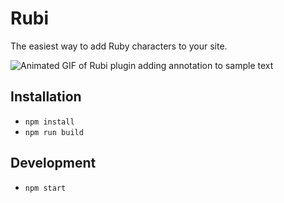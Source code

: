 # Rubi

The easiest way to add Ruby characters to your site.

![Animated GIF of Rubi plugin adding annotation to sample text](https://user-images.githubusercontent.com/1713699/73140283-8aab7600-4077-11ea-8c0a-9bf399448555.gif)

## Installation

* `npm install`
* `npm run build`

## Development

* `npm start`
